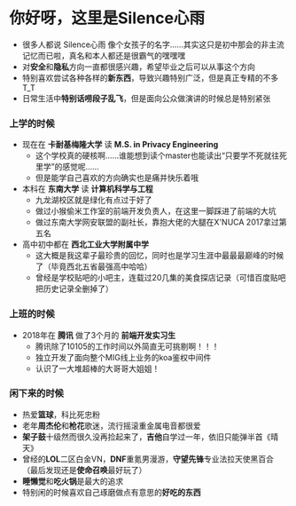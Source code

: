 # 你好呀，这里是Silence心雨

- 很多人都说 Silence心雨 像个女孩子的名字……其实这只是初中那会的非主流记忆而已啦，真名和本人都还是很霸气的嘿嘿嘿
- 对**安全**和**隐私**方向一直都很感兴趣，希望毕业之后可以从事这个方向
- 特别喜欢尝试各种各样的**新东西**，导致兴趣特别广泛，但是真正专精的不多T_T
- 日常生活中**特别话唠段子乱飞**，但是面向公众做演讲的时候总是特别紧张

### 上学的时候

- 现在在 **卡耐基梅隆大学** 读 **M.S. in Privacy Engineering**
  - 这个学校真的硬核啊……谁能想到读个master也能读出“只要学不死就往死里学”的感觉呢……
  - 但是能学自己喜欢的方向确实也是痛并快乐着哦
- 本科在 **东南大学** 读 **计算机科学与工程**
  - 九龙湖校区就是绿化有点过于好了
  - 做过小猴偷米工作室的前端开发负责人，在这里一脚踩进了前端的大坑
  - 做过东南大学网安联盟的副社长，靠抱大佬的大腿在X'NUCA 2017拿过第五名
- 高中初中都在 **西北工业大学附属中学**
  - 这大概是我这辈子最珍贵的回忆，同时也是学习生涯中最最最巅峰的时候了（毕竟西北五省最强高中哈哈）
  - 曾经是学校贴吧的小吧主，连载过20几集的美食探店记录（可惜百度贴吧把历史记录全删掉了）

### 上班的时候

- 2018年在 **腾讯** 做了3个月的 **前端开发实习生**
  - 腾讯除了10105的工作时间以外简直无可挑剔啊！！！
  - 独立开发了面向整个MIG线上业务的koa鉴权中间件
  - 认识了一大堆超棒的大哥哥大姐姐！

### 闲下来的时候

- 热爱**篮球**，科比死忠粉
- 老年**周杰伦**和**枪花**歌迷，流行摇滚重金属电音都很爱
- **架子鼓**十级然而很久没再捡起来了，**吉他**自学过一年，依旧只能弹半首《晴天》
- 曾经的**LOL**二区白金VN，**DNF**重氪男漫游，**守望先锋**专业法拉天使黑百合（最后发现还是**使命召唤**最好玩了）
- **睡懒觉**和**吃火锅**是最大的追求
- 特别闲的时候喜欢自己琢磨做点有意思的**好吃的东西**